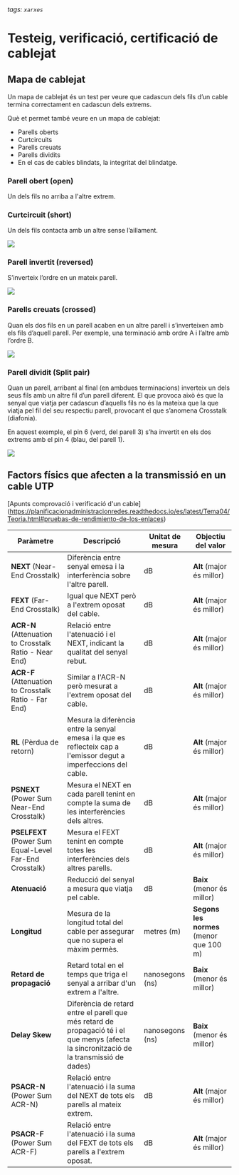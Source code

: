 ###### tags: `xarxes` 

# Testeig, verificació, certificació de cablejat

## Mapa de cablejat

Un mapa de cablejat és un test per veure que cadascun dels fils d’un cable termina correctament en cadascun dels extrems. 

Què et permet també veure en un mapa de cablejat:

* Parells oberts
* Curtcircuits
* Parells creuats
* Parells dividits
* En el cas de cables blindats, la integritat del blindatge.

### Parell obert (open)
Un dels fils no arriba a l'altre extrem.

### Curtcircuit (short)
Un dels fils contacta amb un altre sense l’aillament.

![](https://i.imgur.com/pgGsj7i.png)

### Parell invertit (reversed)

S’inverteix l’ordre en un mateix parell.

![](https://i.imgur.com/wPNvYTr.png)

### Parells creuats (crossed)

Quan els dos fils en un parell acaben en un altre parell i s’inverteixen amb els fils d’aquell parell. Per exemple, una terminació amb ordre A i l’altre amb l’ordre B.

![](https://i.imgur.com/2iYVxoB.png)

### Parell dividit (Split pair)

Quan un parell, arribant al final (en ambdues terminacions) inverteix un dels seus fils amb un altre fil d’un parell diferent. El que provoca això és que la senyal que viatja per cadascun d’aquells fils no és la mateixa que la que viatja pel fil del seu respectiu parell, provocant el que s’anomena Crosstalk (diafonia).

En aquest exemple, el pin 6 (verd, del parell 3) s’ha invertit en els dos extrems amb el pin 4 (blau, del parell 1).

![](https://i.imgur.com/cjSwlKt.png)

## Factors físics que afecten a la transmissió en un cable UTP

[Apunts comprovació i verificació d'un cable] (https://planificacionadministracionredes.readthedocs.io/es/latest/Tema04/Teoria.html#pruebas-de-rendimiento-de-los-enlaces)

| Paràmetre            | Descripció                                                                                                | Unitat de mesura | Objectiu del valor |
|----------------------|-----------------------------------------------------------------------------------------------------------|------------------|---------------------|
| **NEXT** (Near-End Crosstalk) | Diferència entre senyal emesa i la interferència sobre l'altre parell.          | dB               | **Alt** (major és millor) |
| **FEXT** (Far-End Crosstalk)  | Igual que NEXT però a l'extrem oposat del cable.                                  | dB               | **Alt** (major és millor) |
| **ACR-N** (Attenuation to Crosstalk Ratio - Near End) | Relació entre l'atenuació i el NEXT, indicant la qualitat del senyal rebut.     | dB               | **Alt** (major és millor) |
| **ACR-F** (Attenuation to Crosstalk Ratio - Far End)  | Similar a l'ACR-N però mesurat a l'extrem oposat del cable.                        | dB               | **Alt** (major és millor) |
| **RL** (Pèrdua de retorn)        | Mesura la diferència entre la senyal emesa i la que es reflecteix cap a l'emissor degut a imperfeccions del cable.    | dB               | **Alt** (major és millor) |
| **PSNEXT** (Power Sum Near-End Crosstalk) | Mesura el NEXT en cada parell tenint en compte la suma de les interferències dels altres. | dB               | **Alt** (major és millor) |
| **PSELFEXT** (Power Sum Equal-Level Far-End Crosstalk) | Mesura el FEXT tenint en compte totes les interferències dels altres parells.    | dB               | **Alt** (major és millor) |
| **Atenuació**         | Reducció del senyal a mesura que viatja pel cable.                                                       | dB               | **Baix** (menor és millor) |
| **Longitud**         | Mesura de la longitud total del cable per assegurar que no supera el màxim permès.                        | metres (m)       | **Segons les normes** (menor que 100 m) |
| **Retard de propagació** | Retard total en el temps que triga el senyal a arribar d'un extrem a l'altre.                            | nanosegons (ns) | **Baix** (menor és millor) |
| **Delay Skew**       | Diferència de retard entre el parell que més retard de propagació té i el que menys (afecta la sincronització de la transmissió de dades)             | nanosegons (ns) | **Baix** (menor és millor) |
| **PSACR-N** (Power Sum ACR-N) | Relació entre l'atenuació i la suma del NEXT de tots els parells al mateix extrem.               | dB               | **Alt** (major és millor) |
| **PSACR-F** (Power Sum ACR-F) | Relació entre l'atenuació i la suma del FEXT de tots els parells a l'extrem oposat.             | dB               | **Alt** (major és millor) |
